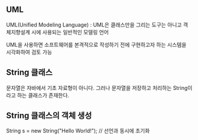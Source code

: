 ## UML
UML(Unified Modeling Language) : UML은
클래스만을 그리는 도구는 아니고 객체지향설계 시에 사용되는 일반적인 모델링 언어

UML을 사용하면 소프트웨어를 본격적으로 작성하기 전에 구현하고자 하는 시스템을 시각화하여 검토 가능

## String 클래스
문자열은 자바에서 기초 자료형이 아니다.
그러나 문자열을 저장하고 처리하는 String이라고 하는 클래스가 존재한다.

## String 클래스의 객체 생성
String s = new String("Hello World!"); // 선언과 동시에 초기화

